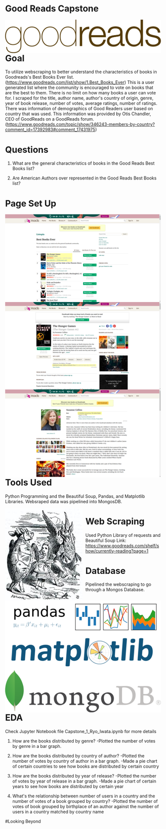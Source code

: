 # Good Reads Capstone

<img src="./images/1454549184-1454549184_goodreads_misc.jpg"
     alt="Markdown Monster icon"
     style="float: left; margin-right: 10px;" />

# Goal

To utilize webscraping to better understand the characteristics of books in Goodreads's Best Books Ever list. (https://www.goodreads.com/list/show/1.Best_Books_Ever) This is a user generated list where the community is encouraged to vote on books that are the best to them. There is no limit on how many books a user can vote for. I scraped for the title, author name, author's country of origin, genre, year of book release, number of votes, average ratings, number of ratings. There was information of demographics of Good Readers user based on country that was used. This information was provided by Otis Chandler, CEO of GoodReads on a GoodReads forum. (https://www.goodreads.com/topic/show/346243-members-by-country?comment_id=17392983#comment_17431975)


# Questions

1. What are the general characteristics of books in the Good Reads Best Books list?

2. Are American Authors over represented in the Good Reads Best Books list?

# Page Set Up
<img src="./images/screenshot_best_books.png"
     alt="Markdown Monster icon"
     style="float: left; margin-right: 10px;" />

<img src="./images/screenshot_book.png"
    alt="Markdown Monster icon"
    style="float: left; margin-right: 10px;" />

<img src="./images/screenshot_author.png"
     alt="Markdown Monster icon"
     style="float: left; margin-right: 10px;" />  


# Tools Used

Python Programming and the Beautiful Soup, Pandas, and Matplotlib Libraries. Websraped data was pipelined into MongosDB.

<img src="./images/10.1.jpg"
     alt="Markdown Monster icon"
     style="float: left; margin-right: 10px;" />

<img src="./images/pandas_logo.png"
     alt="Markdown Monster icon"
     style="float: left; margin-right: 10px;" />

<img src="./images/logo2.png"
     alt="Markdown Monster icon"
     style="float: left; margin-right: 10px;" />

 <img src="./images/MongoDB.png"
      alt="Markdown Monster icon"
      style="float: left; margin-right: 10px;" />

# Web Scraping
Used Python Library of requests and Beautiful Soup
Link: https://www.goodreads.com/shelf/show/currently-reading?page=1

# Database
Pipelined the webscraping to go through a Mongos Database.

# EDA

Check Jupyter Notebook file Capstone_1_Ryo_Iwata.ipynb for more details

1. How are the books distributed by genre?
  -Plotted the number of votes by genre in a bar graph.

2. How are the books distributed by country of author?
  -Plotted the number of votes by country of author in a bar graph.
  -Made a pie chart of certain countries to see how books are distributed by certain country

3. How are the books distributed by year of release?
  -Plotted the number of votes by year of release in a bar graph.
  -Made a pie chart of certain years to see how books are distributed by certain year

4. What's the relationship between number of users in a country and the number of votes of a book grouped by country?
  -Plotted the number of votes of book grouped by birthplace of an author against the number of users in a country matched by country name

#Looking Beyond

